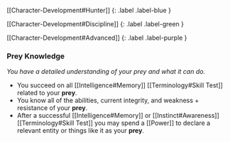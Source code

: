 
[[Character-Development#Hunter]]
{: .label .label-blue }

[[Character-Development#Discipline]]
{: .label .label-green }

[[Character-Development#Advanced]]
{: .label .label-purple }
### Prey Knowledge
*You have a detailed understanding of your prey and what it can do.*
* You succeed on all [[Intelligence#Memory]] [[Terminology#Skill Test]] related to your **prey**.
* You know all of the abilities, current integrity, and weakness + resistance of your **prey**.
* After a successful [[Intelligence#Memory]] or [[Instinct#Awareness]] [[Terminology#Skill Test]] you may spend a [[Power]] to declare a relevant entity or things like it as your **prey**.